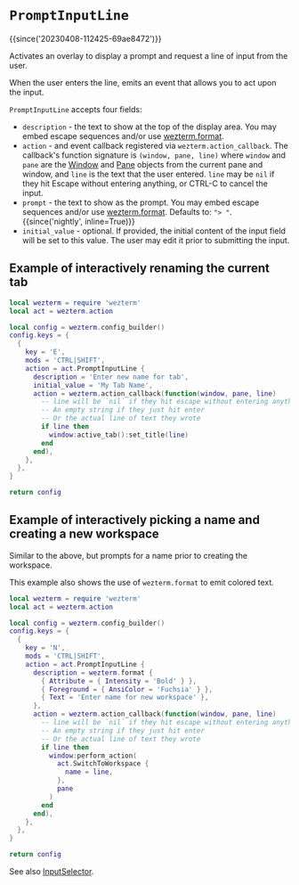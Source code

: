 # `PromptInputLine`

{{since('20230408-112425-69ae8472')}}

Activates an overlay to display a prompt and request a line of input
from the user.

When the user enters the line, emits an event that allows you to act
upon the input.

`PromptInputLine` accepts four fields:

* `description` - the text to show at the top of the display area. You may
  embed escape sequences and/or use [wezterm.format](../wezterm/format.md).
* `action` - and event callback registered via `wezterm.action_callback`.  The
  callback's function signature is `(window, pane, line)` where `window` and
  `pane` are the [Window](../window/index.md) and [Pane](../pane/index.md)
  objects from the current pane and window, and `line` is the text that the
  user entered. `line` may be `nil` if they hit Escape without entering
  anything, or CTRL-C to cancel the input.
* `prompt` - the text to show as the prompt. You may embed escape sequences
  and/or use [wezterm.format](../wezterm/format.md).  Defaults to: `"> "`. {{since('nightly', inline=True)}}
* `initial_value` - optional.  If provided, the initial content of the input
  field will be set to this value.  The user may edit it prior to submitting
  the input.

## Example of interactively renaming the current tab

```lua
local wezterm = require 'wezterm'
local act = wezterm.action

local config = wezterm.config_builder()
config.keys = {
  {
    key = 'E',
    mods = 'CTRL|SHIFT',
    action = act.PromptInputLine {
      description = 'Enter new name for tab',
      initial_value = 'My Tab Name',
      action = wezterm.action_callback(function(window, pane, line)
        -- line will be `nil` if they hit escape without entering anything
        -- An empty string if they just hit enter
        -- Or the actual line of text they wrote
        if line then
          window:active_tab():set_title(line)
        end
      end),
    },
  },
}

return config
```

## Example of interactively picking a name and creating a new workspace

Similar to the above, but prompts for a name prior to creating
the workspace.

This example also shows the use of `wezterm.format` to emit colored text.

```lua
local wezterm = require 'wezterm'
local act = wezterm.action

local config = wezterm.config_builder()
config.keys = {
  {
    key = 'N',
    mods = 'CTRL|SHIFT',
    action = act.PromptInputLine {
      description = wezterm.format {
        { Attribute = { Intensity = 'Bold' } },
        { Foreground = { AnsiColor = 'Fuchsia' } },
        { Text = 'Enter name for new workspace' },
      },
      action = wezterm.action_callback(function(window, pane, line)
        -- line will be `nil` if they hit escape without entering anything
        -- An empty string if they just hit enter
        -- Or the actual line of text they wrote
        if line then
          window:perform_action(
            act.SwitchToWorkspace {
              name = line,
            },
            pane
          )
        end
      end),
    },
  },
}

return config
```

See also [InputSelector](InputSelector.md).
